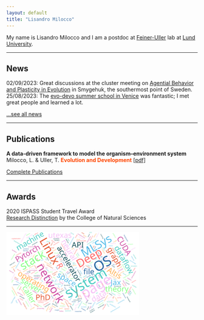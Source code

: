 ```yaml
---
layout: default
title: "Lisandro Milocco"
---
```


My name is Lisandro Milocco and I am a postdoc at [Feiner-Uller]() lab at [Lund University](https://www.lunduniversity.lu.se/).

---

## News

02/09/2023: Great discussions at the cluster meeting on [Agential Behavior and Plasticity in Evolution](https://www.biologicalpurpose.org/cluster/agential-behavior-and-plasticity-evolution) in Smygehuk, the southermost point of Sweden.   
25/08/2023: The [evo-devo summer school in Venice](https://meetings.embo.org/event/23-evolution-venice) was fantastic; I met great people and learned a lot.  


[...see all news](./news)

---

## Publications

**A data‐driven framework to model the organism–environment system**  
Milocco, L. & Uller, T.
**<span style="color:orangered">Evolution and Development</span>**  [[pdf]](https://lisandromilocco.github.io/papers/EvolutionandDevelopment-2023-Milocco.pdf)

[Complete Publications](./publications)

---

## Awards

2020 ISPASS Student Travel Award  
[Research Distinction](https://cns.utexas.edu/undergraduate-education/events/cns-distinctions/2020-distinction-winners#bodun-hucomputer-science) by the College of Natural Sciences

---


<img style="width:350px;" src="/assets/img/wordcloud.svg"/>
